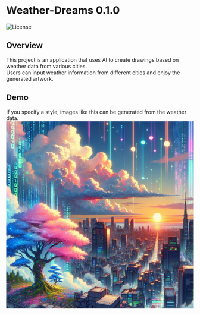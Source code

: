 # Weather-Dreams 0.1.0
![License](https://img.shields.io/github/license/MrNaruko/Weather-Dreams.svg?style=flat-square&label=license&color=blue&logo=apache)

## Overview
This project is an application that uses AI to create drawings based on weather data from various cities.<br>
Users can input weather information from different cities and enjoy the generated artwork.

## Demo
If you specify a style, images like this can be generated from the weather data.
![Demo Image](https://github.com/MrNaruko/Weather-Dreams/blob/main/cyberpanktokyo.jpg)
